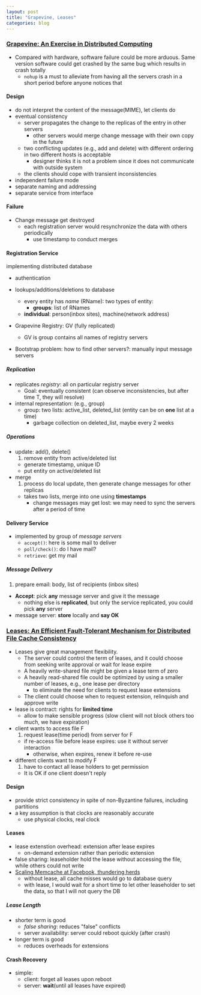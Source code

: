 ```yaml
---
layout: post
title: "Grapevine, Leases"
categories: blog
---
```


### [Grapevine: An Exercise in Distributed Computing](http://pages.cs.wisc.edu/~sschang/OS-Qual/distOS/grapevine.htm)
* Compared with hardware, software failure could be more arduous. Same version software could get crashed by the same bug which results in crash totally
    * `nohup` is a must to alleviate from having all the servers crash in a short period before anyone notices that

#### Design
* do not interpret the content of the message(MIME), let clients do
* eventual consistency
    * server propagates the change to the replicas of the entry in other servers
        * other servers would merge change message with their own copy in the future
    * two conflicting updates (e.g., add and delete) with different ordering in two different hosts is acceptable
        * designer thinks it is not a problem since it does not communicate with outside system
	* the clients should cope with transient inconsistencies
* independent failure mode
* separate naming and addressing
* separate service from interface

#### Failure
* Change message get destroyed
    * each registration server would resynchronize the data with others periodically
        * use timestamp to conduct merges

#### Registration Service
implementing distributed database

* authentication
* lookups/additions/deletions to database
    * every entity has *name* (RName): two types of entity:
        * **groups**: list of RNames
	* **individual**: person(inbox sites), machine(network address)


* Grapevine Registry: GV (fully replicated)
    * GV is group contains all names of registry servers
* Bootstrap problem: how to find other servers?: manually input message servers

##### Replication
* replicates *registry*: all on particular registry server
    * Goal: eventually consistent (can observe inconsistencies, but after time T, they will resolve)
* internal representation: (e.g., group)
    * group: two lists: active_list, deleted_list (entity can be on **one** list at a time)
        * garbage collection on deleted_list, maybe every 2 weeks

##### Operations
* update: add(), delete()
    1. remove entity from active/deleted list
    - generate timestamp, unique ID
    - put entity on active/deleted list
* merge
    1. process do local update, then generate change messages for other replicas
    - takes two lists, merge into one using **timestamps**
        * change messages may get lost: we may need to sync the servers after a period of time

#### Delivery Service
* implemented by group of *message servers*
    * `accept()`: here is some mail to deliver
    * `poll/check()`: do I have mail?
    * `retrieve`: get my mail

##### Message Delivery
1. prepare email: body, list of recipients (inbox sites)
- **Accept**: pick **any** message server and give it the message
    * nothing else is **replicated**, but only the service replicated, you could pick **any** server
- message server: **store** locally and **say OK**


### [Leases: An Efficient Fault-Tolerant Mechanism for Distributed File Cache Consistency](https://en.wikipedia.org/wiki/Lease_(computer_science))
* Leases give great management flexibility.
    * The server could control the term of leases, and it could choose from seeking write approval or wait for lease expire
	* A heavily write-shared file might be given a lease term of zero
	* A heavily read-shared file could be optimized by using a smaller number of leases, e.g., one lease per directory
	    * to eliminate the need for clients to request lease extensions
    * The client could choose when to request extension, relinquish and approve write
* lease is contract: rights for **limited time**
    * allow to make sensible progress (slow client will not block others too much, we have expiration)
* client wants to access file F
    1. request lease(time period) from server for F
    - if re-access file before lease expires: use it without server interaction
        * otherwise, when expires, renew it before re-use
* different clients want to modify F
    1. have to contact all lease holders to get permission
    - It is OK if one client doesn't reply

#### Design
* provide strict consistency in spite of non-Byzantine failures, including partitions
* a key assumption is that clocks are reasonably accurate
    * use physical clocks, real clock

#### Leases
* lease extenstion overhead: extension after lease expires
    * on-demand extension rather than periodic extension
* false sharing: leaseholder hold the lease without accessing the file, while others could not write
* [Scaling Memcache at Facebook, thundering herds](https://www.usenix.org/system/files/conference/nsdi13/nsdi13-final170_update.pdf)
    * without lease, all cache misses would go to database query
    * with lease, I would wait for a short time to let other leaseholder to set the data, so that I will not query the DB

##### Lease Length
* shorter term is good
    * *false sharing*: reduces "false" conflicts
    * server availability: server could reboot quickly (after crash)
* longer term is good
    * reduces overheads for extensions

#### Crash Recovery
* simple:
    * client: forget all leases upon reboot
    * server: **wait**(until all leases have expired)
